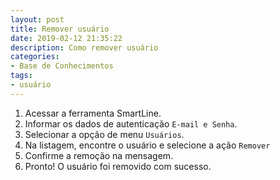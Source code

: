 ```yaml
---
layout: post
title: Remover usuário
date: 2019-02-12 21:35:22
description: Como remover usuário
categories: 
- Base de Conhecimentos
tags:
- usuário
---
```


<!-- # Remover usuário -->

1. Acessar a ferramenta SmartLine.
2. Informar os dados de autenticação `E-mail e Senha`.
3. Selecionar a opção de menu `Usuários`.
4. Na listagem, encontre o usuário e selecione a ação `Remover`
5. Confirme a remoção na mensagem.
6. Pronto! O usuário foi removido com sucesso.
